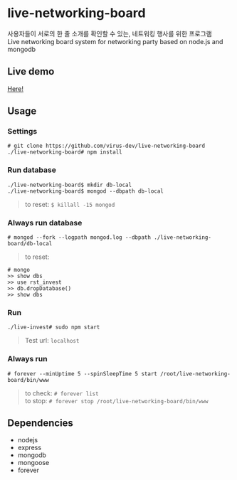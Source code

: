 # live-networking-board
사용자들이 서로의 한 줄 소개를 확인할 수 있는, 네트워킹 행사를 위한 프로그램  
Live networking board system for networking party based on node.js and mongodb

## Live demo
[Here!](http://lab.virus.network)

## Usage

### Settings
```
# git clone https://github.com/virus-dev/live-networking-board
./live-networking-board# npm install
```

### Run database
```
./live-networking-board$ mkdir db-local
./live-networking-board$ mongod --dbpath db-local
```
> to reset: ```$ killall -15 mongod```  

### Always run database
```
# mongod --fork --logpath mongod.log --dbpath ./live-networking-board/db-local
```
> to reset:
```
# mongo
>> show dbs
>> use rst_invest
>> db.dropDatabase()
>> show dbs
```

### Run
```
./live-invest# sudo npm start
```
> Test url: ```localhost```

### Always run
```
# forever --minUptime 5 --spinSleepTime 5 start /root/live-networking-board/bin/www
```
> to check: ```# forever list```  
> to stop: ```# forever stop /root/live-networking-board/bin/www```

## Dependencies
- nodejs
- express
- mongodb
- mongoose
- forever
